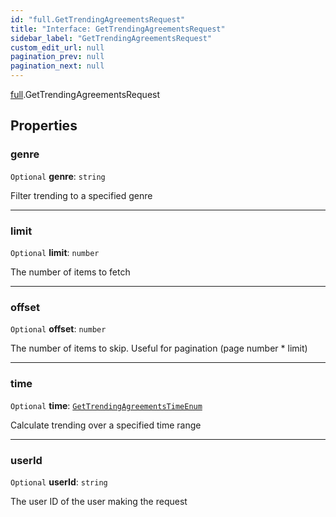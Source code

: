 ```yaml
---
id: "full.GetTrendingAgreementsRequest"
title: "Interface: GetTrendingAgreementsRequest"
sidebar_label: "GetTrendingAgreementsRequest"
custom_edit_url: null
pagination_prev: null
pagination_next: null
---
```


[full](../namespaces/full.md).GetTrendingAgreementsRequest

## Properties

### genre

 `Optional` **genre**: `string`

Filter trending to a specified genre

___

### limit

 `Optional` **limit**: `number`

The number of items to fetch

___

### offset

 `Optional` **offset**: `number`

The number of items to skip. Useful for pagination (page number * limit)

___

### time

 `Optional` **time**: [`GetTrendingAgreementsTimeEnum`](../enums/full.GetTrendingAgreementsTimeEnum.md)

Calculate trending over a specified time range

___

### userId

 `Optional` **userId**: `string`

The user ID of the user making the request
